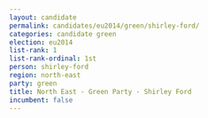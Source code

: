 ```yaml
---
layout: candidate
permalink: candidates/eu2014/green/shirley-ford/
categories: candidate green
election: eu2014
list-rank: 1
list-rank-ordinal: 1st
person: shirley-ford
region: north-east
party: green
title: North East - Green Party - Shirley Ford
incumbent: false
---
```


